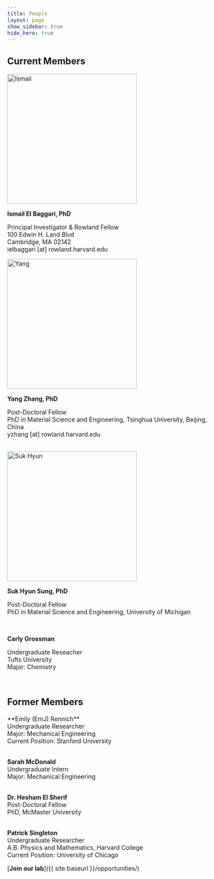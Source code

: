 ```yaml
---
title: People
layout: page
show_sidebar: true
hide_hero: true
---
```


<h2>Current Members</h2>
<img src="../img/Ismail.png" alt="Ismail" width="300"/>


**Ismail El Baggari, PhD**

Principal Investigator & Rowland Fellow<br/>
100 Edwin H. Land Blvd<br/>
Cambridge, MA 02142<br/>
ielbaggari [at] rowland.harvard.edu
<br/>

<img src="../img/Yang.png" alt="Yang" width="300"/>


**Yang Zhang, PhD**

Post-Doctoral Fellow<br/>
PhD in Material Science and Engineering, Tsinghua University, Beijing, China<br/>
yzhang [at] rowland.harvard.edu

<br/>

<img src="../img/ssh.jpg" alt="Suk Hyun" width="300"/>

**Suk Hyun Sung, PhD**

Post-Doctoral Fellow<br/>
PhD in Material Science and Engineering, University of Michigan<br/>

<br/>

**Carly Grossman**

Undergraduate Reseacher<br/>
Tufts University<br/>
Major: Chemistry

<br/>


<h2>Former Members</h2>
**Emily (EmJ) Rennich**<br/>
Undergraduate Researcher<br/>
Major: Mechanical Engineering<br/>
Current Position: Stanford University<br/>
<br/>

**Sarah McDonald**<br/>
Undergraduate Intern<br/>
Major: Mechanical Engineering<br/>
<br/>

**Dr. Hesham El Sherif**<br/>
Post-Doctoral Fellow<br/>
PhD, McMaster University<br/>
<br/>

**Patrick Singleton**<br/>
Undergraduate Researcher<br/>
A.B. Physics and Mathematics, Harvard College <br/>
Current Position: University of Chicago

[**Join our lab**]({{ site.baseurl }}/opportunities/)
